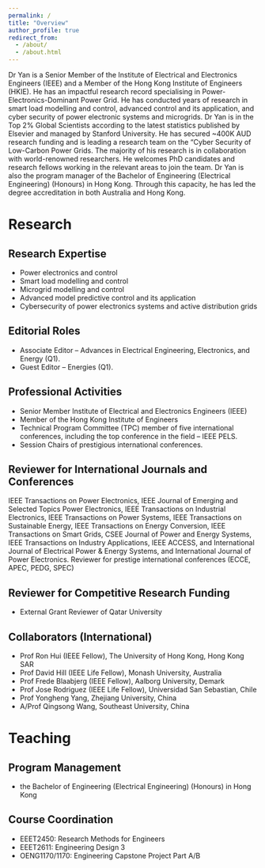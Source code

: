 ```yaml
---
permalink: /
title: "Overview"
author_profile: true
redirect_from: 
  - /about/
  - /about.html
---
```


Dr Yan is a Senior Member of the Institute of Electrical and Electronics Engineers (IEEE) and a Member of the Hong Kong Institute of Engineers (HKIE). He has an impactful research record specialising in Power-Electronics-Dominant Power Grid. He has conducted years of research in smart load modelling and control, advanced control and its application, and cyber security of power electronic systems and microgrids.  Dr Yan is in the Top 2% Global Scientists according to the latest statistics published by Elsevier and managed by Stanford University. He has secured ~400K AUD research funding and is leading a research team on the “Cyber Security of Low-Carbon Power Grids. The majority of his research is in collaboration with world-renowned researchers. He welcomes PhD candidates and research fellows working in the relevant areas to join the team. Dr Yan is also the program manager of the Bachelor of Engineering (Electrical Engineering) (Honours) in Hong Kong. Through this capacity, he has led the degree accreditation in both Australia and Hong Kong.

Research
======

Research Expertise
------
-	Power electronics and control
-	Smart load modelling and control
-	Microgrid modelling and control
-	Advanced model predictive control and its application
-	Cybersecurity of power electronics systems and active distribution grids


Editorial Roles
------
-	Associate Editor – Advances in Electrical Engineering, Electronics, and Energy (Q1).
-	Guest Editor – Energies (Q1).

Professional Activities
------
-	Senior Member Institute of Electrical and Electronics Engineers (IEEE)
-	Member of the Hong Kong Institute of Engineers
-	Technical Program Committee (TPC) member of five international conferences, including the top conference in the field – IEEE PELS. 
-	Session Chairs of prestigious international conferences.

Reviewer for International Journals and Conferences
------
IEEE Transactions on Power Electronics, IEEE Journal of Emerging and Selected Topics Power Electronics, IEEE Transactions on Industrial Electronics, IEEE Transactions on Power Systems, IEEE Transactions on Sustainable Energy, IEEE Transactions on Energy Conversion, IEEE Transactions on Smart Grids, CSEE Journal of Power and Energy Systems, IEEE Transactions on Industry Applications, IEEE ACCESS, and International Journal of Electrical Power & Energy Systems, and International Journal of Power Electronics. Reviewer for prestige international conferences (ECCE, APEC, PEDG, SPEC) 

Reviewer for Competitive Research Funding
------
-	External Grant Reviewer of Qatar University

Collaborators (International)
------
-	Prof Ron Hui (IEEE Fellow), The University of Hong Kong, Hong Kong SAR
-	Prof David Hill (IEEE Life Fellow), Monash University, Australia
-	Prof Frede Blaabjerg (IEEE Fellow), Aalborg University, Demark 
-	Prof Jose Rodriguez (IEEE Life Fellow), Universidad San Sebastian, Chile
-	Prof Yongheng Yang, Zhejiang University, China
-	A/Prof Qingsong Wang, Southeast University, China

  
Teaching
======

Program Management
------
-	the Bachelor of Engineering (Electrical Engineering) (Honours) in Hong Kong

Course Coordination
------
-	EEET2450: Research Methods for Engineers
-	EEET2611: Engineering Design 3
-	OENG1170/1170: Engineering Capstone Project Part A/B
